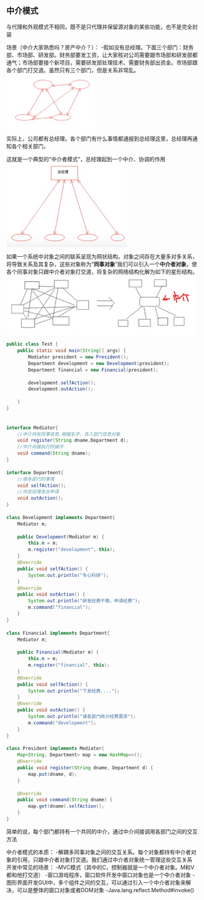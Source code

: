 ## 中介模式

与代理和外观模式不相同，既不是只代理并保留源对象的某些功能，也不是完全封装

场景（中介大家熟悉吗？房产中介？）：
-假如没有总经理。下面三个部门：财务部、市场部、研发部。财务部要发工资，让大家核对公司需要跟市场部和研发部都通气；市场部要接个新项目，需要研发部处理技术、需要财务部出资金。市场部跟各个部门打交道。虽然只有三个部门，但是关系非常乱。
<img src="./pictures/Annotation 2019-12-08 193110.png"  div align=center />


实际上，公司都有总经理。各个部门有什么事情都通报到总经理这里，总经理再通知各个相关部门。

这就是一个典型的“中介者模式"，总经理起到一个中介、协调的作用
<img src="./pictures/Annotation 2019-12-08 193023.png"  div align=center />

如果一个系统中对象之间的联系呈现为网状结构，对象之间存在大量多对多关系，将导致关系及其复杂，这些对象称为“**同事对象**”我们可以引入一个**中介者对象**，使各个同事对象只跟中介者对象打交道，将复杂的网络结构化解为如下的星形结构。
<img src="./pictures/Annotation 2019-12-08 193841.png"  div align=center />

```java
public class Test {
    public static void main(String[] args) {
        Mediator president = new President();
        Department development = new Development(president);
        Department financial = new Financial(president);

        development.selfAction();
        development.outAction();

    }
}


interface Mediator{
    //中介持有同事信息,根据名字，丢入部门信息对象
    void register(String dname,Department d);
    //中介间接执行的操作
    void command(String dname);
}

interface Department{
    //做本部门的事情
    void selfAction();
    //向总经理发出申请
    void outAction();
}

class Development implements Department{
    Mediator m;

    public Development(Mediator m) {
        this.m = m;
        m.register("development", this);
    }
    @Override
    public void selfAction() {
        System.out.println("专心科研");
    }
    @Override
    public void outAction() {
        System.out.println("研发经费不够，申请经费");
        m.command("financial");
    }
}

class Financial implements Department{
    Mediator m;

    public Financial(Mediator m) {
        this.m = m;
        m.register("financial", this);
    }
    @Override
    public void selfAction() {
        System.out.println("下发经费....");
    }
    @Override
    public void outAction() {
        System.out.println("请各部门统计经费需求");
        m.command("development");
    }
}

class President implements Mediator{
    Map<String, Department> map = new HashMap<>();
    @Override
    public void register(String dname, Department d) {
        map.put(dname, d);
    }

    @Override
    public void command(String dname) {
        map.get(dname).selfAction();
    }
}
```
简单的说，每个部门都持有一个共同的中介，通过中介间接调用各部门之间的交互方法

中介者模式的本质：
-解耦多同事对象之间的交互关系。每个对象都持有中介者对象的引用，只跟中介者对象打交道。我们通过中介者对象统一管理这些交互关系
开发中常见的场景：
-MVC模式（其中的C，控制器就是一个中介者对象。M和V都和他打交道）
-窗口游戏程序，窗口软件开发中窗口对象也是一个中介者对象
-图形界面开发GUI中，多个组件之间的交互，可以通过引入一个中介者对象来解决，可以是整体的窗口对象或者DOM对象
-Java.lang.reflect.Method#invoke()